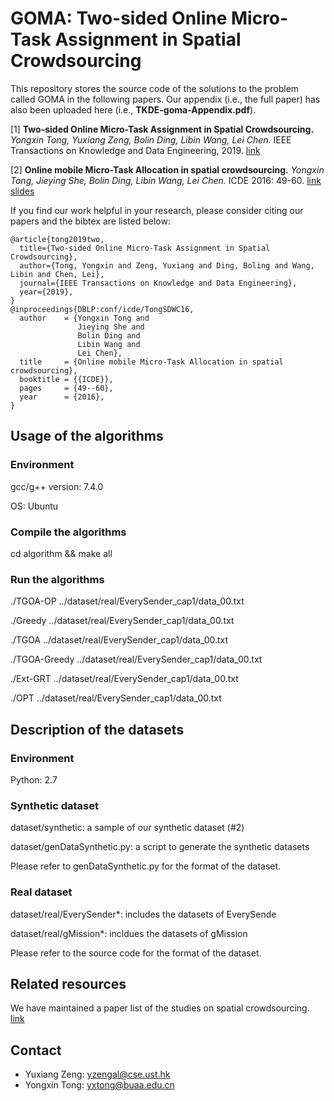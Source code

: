GOMA: Two-sided Online Micro-Task Assignment in Spatial Crowdsourcing
========================================================================

This repository stores the source code of the solutions to the problem called GOMA in the following papers. Our appendix (i.e., the full paper) has also been uploaded here (i.e., **TKDE-goma-Appendix.pdf**).

[1] **Two-sided Online Micro-Task Assignment in Spatial Crowdsourcing.**
*Yongxin Tong, Yuxiang Zeng, Bolin Ding, Libin Wang, Lei Chen.* IEEE Transactions on Knowledge and Data Engineering, 2019. [link](https://doi.org/10.1109/TKDE.2019.2948863)
 
[2] **Online mobile Micro-Task Allocation in spatial crowdsourcing.**
*Yongxin Tong, Jieying She, Bolin Ding, Libin Wang, Lei Chen.* ICDE 2016: 49-60. [link](https://doi.org/10.1109/ICDE.2016.7498228) [slides](http://yongxintong.group/static/paper/2016/ICDE2016_Online%20Mobile%20Micro-Task%20Allocation%20in%20Spatial_Slides.pptx)
  
If you find our work helpful in your research, please consider citing our papers and the bibtex are listed below:
```  
@article{tong2019two,  
  title={Two-sided Online Micro-Task Assignment in Spatial Crowdsourcing},  
  author={Tong, Yongxin and Zeng, Yuxiang and Ding, Boling and Wang, Libin and Chen, Lei},  
  journal={IEEE Transactions on Knowledge and Data Engineering},  
  year={2019},  
}  
@inproceedings{DBLP:conf/icde/TongSDWC16,
  author    = {Yongxin Tong and
               Jieying She and
               Bolin Ding and
               Libin Wang and
               Lei Chen},
  title     = {Online mobile Micro-Task Allocation in spatial crowdsourcing},
  booktitle = {{ICDE}},
  pages     = {49--60},
  year      = {2016},
}
```  

Usage of the algorithms
---------------

### Environment

gcc/g++ version: 7.4.0 

OS: Ubuntu

### Compile the algorithms

cd algorithm && make all


### Run the algorithms

./TGOA-OP ../dataset/real/EverySender\_cap1/data\_00.txt

./Greedy ../dataset/real/EverySender\_cap1/data\_00.txt

./TGOA ../dataset/real/EverySender\_cap1/data\_00.txt

./TGOA-Greedy ../dataset/real/EverySender\_cap1/data\_00.txt

./Ext-GRT ../dataset/real/EverySender\_cap1/data\_00.txt

./OPT ../dataset/real/EverySender\_cap1/data\_00.txt

Description of the datasets
---------------

### Environment

Python: 2.7

### Synthetic dataset

dataset/synthetic: a sample of our synthetic dataset (\#2)

dataset/genDataSynthetic.py: a script to generate the synthetic datasets

Please refer to genDataSynthetic.py for the format of the dataset.

### Real dataset

dataset/real/EverySender*: includes the datasets of EverySende 

dataset/real/gMission*: incldues the datasets of gMission

Please refer to the source code for the format of the dataset.

Related resources
------------------------
We have maintained a paper list of the studies on spatial crowdsourcing. [link](https://github.com/BUAA-BDA/SpatialCrowdsourcing-Survey)


Contact
------------
- Yuxiang Zeng: yzengal@cse.ust.hk
- Yongxin Tong: yxtong@buaa.edu.cn
